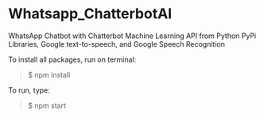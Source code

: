 # Whatsapp_ChatterbotAI
WhatsApp Chatbot with Chatterbot Machine Learning API from Python PyPi Libraries, Google text-to-speech, and Google Speech Recognition

To install all packages, run on terminal:
> $ npm install

To run, type:
> $ npm start
